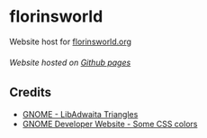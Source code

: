 # florinsworld

Website host for [florinsworld.org](https://florinsworld.org)
###### Website hosted on [Github pages](https://github.com/florinsdistortedvision/florinsworld)

## Credits

* [GNOME - LibAdwaita Triangles](https://gitlab.gnome.org/Teams/Websites/developer.gnome.org/-/blob/main/static/assets/tris-l.svg?ref_type=heads)
* [GNOME Developer Website - Some CSS colors](https://developer.gnome.org/)
